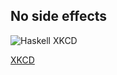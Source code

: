## No side effects

![Haskell XKCD](http://imgs.xkcd.com/comics/haskell.png)

[XKCD](http://xkcd.com/1312/)